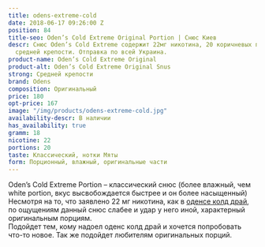 ```yaml
---
title: odens-extreme-cold
date: 2018-06-17 09:26:00 Z
position: 84
title-seo: Oden’s Cold Extreme Original Portion | Снюс Киев
descr: Снюс Oden’s Cold Extreme содержит 22мг никотина, 20 коричневых пакетика. Снюс
  средней крепости. Отправка по всей Украина.
product-name: Oden’s Cold Extreme Original
product-alt: Oden’s Cold Extreme Original Snus
strong: Средней крепости
brand: Odens
composition: Оригинальный
price: 180
opt-price: 167
image: "/img/products/odens-extreme-cold.jpg"
availability-descr: В наличии
has_availability: true
gramm: 18
nicotine: 22
portions: 20
taste: Классический, нотки Мяты
form: Порционный, влажный, оригинальные части
---
```


Oden’s Cold Extreme Portion – классический снюс (более влажный, чем white portion, вкус высвобождается быстрее и он более насыщенный)<br>
Несмотря на то, что заявлено 22 мг никотина, как в [оденсе колд драй](/odens-cold-dry), по ощущениям данный снюс слабее и удар у него иной, характерный оригинальным порциям.<br>
Подойдет тем, кому надоел оденс колд драй и хочется попробовать что-то новое. Так же подойдет любителям оригинальных порций.